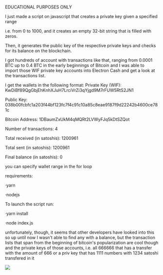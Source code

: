 EDUCATIONAL PURPOSES ONLY

I just made a script on javascript that creates a private key given a specified range

i.e. from 0 to 1000, and it creates an empty 32-bit string that is filled with zeros.

Then, it generates the public key of the respective private keys and checks for its balance on the blockchain.

I got hundreds of account with transactions like that, ranging from 0.0001 BTC up to 0.4 BTC in the early beginnings of Bitcoin and I was able to import those WIF private key accounts into Electron Cash and get a look at the transactions list.

I get the wallets in the following format:
Private Key (WIF): KwDiBf89QgGbjEhKnhXJuH7LrciVrZi3qYjgd9M7rFUW5RtS2JN1

Public Key: 038b00fcbfc1a203f44bf123fc7f4c91c10a85c8eae9187f9d22242b4600ce781c

Bitcoin Address: 1DBaumZxUkM4qMQRt2LVWyFJq5kDtSZQot

Number of transactions: 4

Total received (in satoshis): 1200961

Total sent (in satoshis): 1200961

Final balance (in satoshis): 0


you can specify wallet range in the for loop

requirements:


·yarn

·nodejs


To launch the script run:


·yarn install

·node index.js




unfortunately, though, it seems that other developers have looked into this so up until now I wasn't able to find any with a balance, but the transaction lists that span from the beginning of bitcoin's popularization are cool though and the private keys of those accounts, i.e. all 666666 that has a transfer with the amount of 666 or a priv key that has 1111 numbers with 1234 satoshi transfered in it



![](https://komarev.com/ghpvc/?username=fkreddmods&color=lightgrey&style=for-the-badge)
